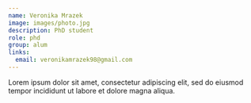 ```yaml
---
name: Veronika Mrazek
image: images/photo.jpg
description: PhD student
role: phd
group: alum
links:
  email: veronikamrazek98@gmail.com
---
```


Lorem ipsum dolor sit amet, consectetur adipiscing elit, sed do eiusmod tempor incididunt ut labore et dolore magna aliqua.
